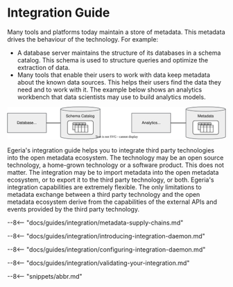 <!-- SPDX-License-Identifier: CC-BY-4.0 -->
<!-- Copyright Contributors to the Egeria project 2020. -->

# Integration Guide

Many tools and platforms today maintain a store of metadata.  This metadata drives the behaviour of the technology.  For example:

* A database server maintains the structure of its databases in a schema catalog.  This schema is used to structure queries and optimize the extraction of data.
* Many tools that enable their users to work with data keep metadata about the known data sources.  This helps their users find the data they need and to work with it. The example below shows an analytics workbench that data scientists may use to build analytics models. 

![Third party technology metadata](third-party-metadata.svg)

Egeria's integration guide helps you to integrate third party technologies into the open metadata ecosystem.  The technology may be an open source technology, a home-grown technology or a software product.  This does not matter.  The integration may be to import metadata into the open metadata ecosystem, or to export it to the third party technology, or both. Egeria's integration capabilities are extremely flexible. The only limitations to metadata exchange between a third party technology and the open metadata ecosystem derive from the capabilities of the external APIs and events provided by the third party technology.


--8<-- "docs/guides/integration/metadata-supply-chains.md"

--8<-- "docs/guides/integration/introducing-integration-daemon.md"

--8<-- "docs/guides/integration/configuring-integration-daemon.md"

--8<-- "docs/guides/integration/validating-your-integration.md"


--8<-- "snippets/abbr.md"
